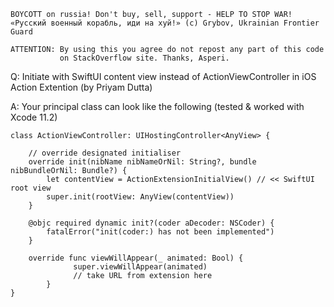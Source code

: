 ```
BOYCOTT on russia! Don't buy, sell, support - HELP TO STOP WAR!
«Русский военный корабль, иди на хуй!» (c) Grybov, Ukrainian Frontier Guard

ATTENTION: By using this you agree do not repost any part of this code
           on StackOverflow site. Thanks, Asperi.
```

Q: Initiate with SwiftUI content view instead of ActionViewController in iOS Action Extention (by Priyam Dutta)

A: Your principal class can look like the following (tested & worked with Xcode 11.2)

    class ActionViewController: UIHostingController<AnyView> {
    
        // override designated initialiser
        override init(nibName nibNameOrNil: String?, bundle nibBundleOrNil: Bundle?) {
            let contentView = ActionExtensionInitialView() // << SwiftUI root view
            super.init(rootView: AnyView(contentView))
        }
    
        @objc required dynamic init?(coder aDecoder: NSCoder) {
            fatalError("init(coder:) has not been implemented")
        }

        override func viewWillAppear(_ animated: Bool) {
			      super.viewWillAppear(animated)
			      // take URL from extension here
		    }
    }

